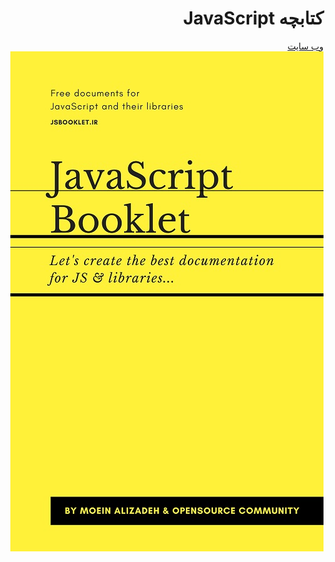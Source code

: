 <div dir="rtl" style="Tahoma">

# کتابچه JavaScript

<p align="center">

[وب سایت](https://JSBooklet.ir/)
![JSBooklet.ir](design/JSBooklet.jpg)

</p>

</div>
